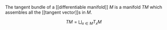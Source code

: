 The tangent bundle of a [[differentiable manifold]] $M$ is a manifold $TM$ which assembles all the [[tangent vector]]s in $M$.

$$
TM = \bigsqcup_{x \in M} T_x M
$$